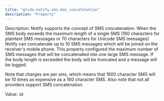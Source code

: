 ```yaml
---
title: "glide.notify.sms.max_concatenation"
description: "Property"
---
```


Description: Notify supports the concept of SMS concatenation. When the SMS body exceeds the maximum length of a single SMS (160 characters for plaintext SMS messages or 70 characters for Unicode SMS messages) Notify can concatenate up to 10 SMS messages which will be joined on the receiver's mobile phone. This property configured the maximum number of SMS messages that will be concatenated  into one large SMS message. If the body length is exceeded the body will be truncated and a message will be logged.

Note that charges are per sms, which means that 1600 character SMS will be 10 times as expensive as a 160 character SMS. Also note that not all providers support SMS concatenation. 

Value: `10`